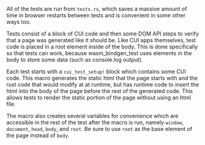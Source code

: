 All of the tests are run from `tests.rs`, which saves a massive amount of time in browser restarts between tests and is convenient in some other ways too.

Tests consist of a block of CUI code and then some DOM API steps to verify that a page was generated like it should be. Like CUI apps themselves, test code is placed in a root element inside of the body. This is done specifically so that tests can work, because wasm_bindgen_test uses elements in the body to store some data (such as console.log output).

Each test starts with a `cui_test_setup!` block which contains some CUI code. This macro generates the static html that the page starts with and the rust code that would modify at at runtime, but has runtime code to insert the html into the body of the page before the rest of the generated code. This allows tests to render the static portion of the page without using an html file.

The macro also creates several variables for convenience which are accessible in the rest of the test after the macro is run, namely `window`, `document`, `head`, `body`, and `root`. Be sure to use `root` as the base element of the page instead of `body`.
